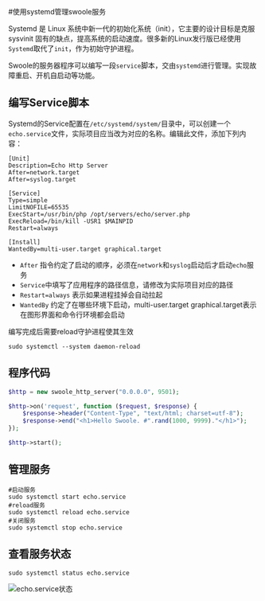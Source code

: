 #使用systemd管理swoole服务

Systemd 是 Linux 系统中新一代的初始化系统（init），它主要的设计目标是克服 sysvinit 固有的缺点，提高系统的启动速度。很多新的Linux发行版已经使用`Systemd`取代了`init`，作为初始守护进程。

Swoole的服务器程序可以编写一段`service`脚本，交由`systemd`进行管理。实现故障重启、开机自启动等功能。

编写Service脚本
----
Systemd的Service配置在`/etc/systemd/system/`目录中，可以创建一个`echo.service`文件，实际项目应当改为对应的名称。编辑此文件，添加下列内容：
```shell
[Unit]
Description=Echo Http Server
After=network.target
After=syslog.target

[Service]
Type=simple
LimitNOFILE=65535
ExecStart=/usr/bin/php /opt/servers/echo/server.php
ExecReload=/bin/kill -USR1 $MAINPID
Restart=always

[Install]
WantedBy=multi-user.target graphical.target
```

* `After` 指令约定了启动的顺序，必须在`network`和`syslog`启动后才启动`echo`服务
* `Service`中填写了应用程序的路径信息，请修改为实际项目对应的路径
* `Restart=always` 表示如果进程挂掉会自动拉起
* `WantedBy` 约定了在哪些环境下启动，multi-user.target graphical.target表示在图形界面和命令行环境都会启动

编写完成后需要reload守护进程使其生效
```shell
sudo systemctl --system daemon-reload
```

程序代码
----
```php
$http = new swoole_http_server("0.0.0.0", 9501);

$http->on('request', function ($request, $response) {
    $response->header("Content-Type", "text/html; charset=utf-8");
    $response->end("<h1>Hello Swoole. #".rand(1000, 9999)."</h1>");
});

$http->start();
```

管理服务
---
```shell
#启动服务
sudo systemctl start echo.service
#reload服务
sudo systemctl reload echo.service
#关闭服务
sudo systemctl stop echo.service
```

查看服务状态
----
```shell
sudo systemctl status echo.service
```
![echo.service状态](http://www.swoole.com/static/uploads//wiki/201702/28/517610894071.png)